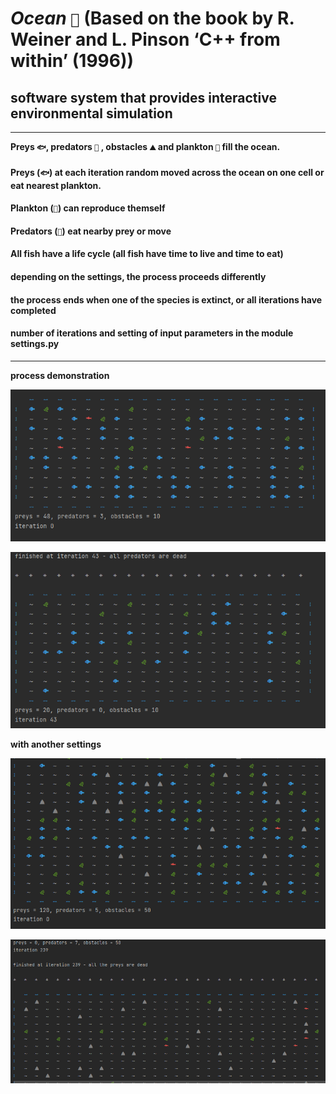 # _Ocean_ `🌊` (Based on the book by R. Weiner and L. Pinson ‘C++ from within’ (1996))

## software system that provides interactive environmental simulation
***
__Preys `🐟`, predators `🦈` , obstacles `⛰` and plankton `🌿` fill the ocean.__

#### Preys (`🐟`) at each iteration random moved across the ocean on one cell or eat nearest plankton.
#### Plankton (`🌿`) can reproduce themself 

#### Predators (`🦈`) eat nearby prey or move

#### All fish have a life cycle (all fish have time to live and time to eat)
#### depending on the settings, the process proceeds differently
#### the process ends when one of the species is extinct, or all iterations have completed
#### number of iterations and setting of input parameters in the module settings.py
***

__process demonstration__ 

![image](screen/start_process.png)

![image](screen/finish.png)


__with another settings__

![image](screen/iteration_0.png)

![image](screen/finished_at_iteration_239.png)


